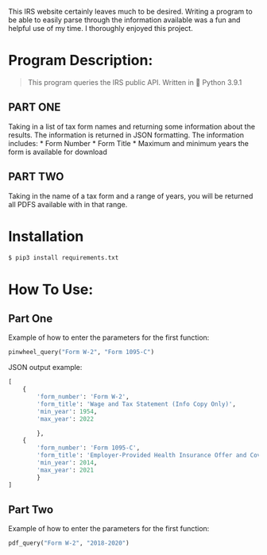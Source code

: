 This IRS website certainly leaves much to be desired.
Writing a program to be able to easily parse through
the information available was a fun and helpful use of 
my time. I thoroughly enjoyed this project.

# Program Description:

> This program queries the IRS public API.
> Written in 🐍 Python 3.9.1

## PART ONE 

Taking in a list of tax form names and returning some 
information about the results. 
The information is returned in JSON formatting.
The information includes:
    * Form Number
    * Form Title
    * Maximum and minimum years the form is available for download    

## PART TWO

Taking in the name of a tax form and a range of years, you will
be returned all PDFS available with in that range. 

# Installation

```bash
$ pip3 install requirements.txt
```

# How To Use:

## Part One

Example of how to enter the parameters for the first function:
```python
pinwheel_query("Form W-2", "Form 1095-C")
```
JSON output example:
```python
[
    {
        'form_number': 'Form W-2', 
        'form_title': 'Wage and Tax Statement (Info Copy Only)',
        'min_year': 1954, 
        'max_year': 2022

        },
    {   
        'form_number': 'Form 1095-C', 
        'form_title': 'Employer-Provided Health Insurance Offer and Coverage', 
        'min_year': 2014, 
        'max_year': 2021
        }
]
```

## Part Two

Example of how to enter the parameters for the first function:
```python
pdf_query("Form W-2", "2018-2020")
```

